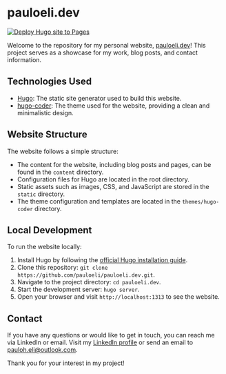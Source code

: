 # pauloeli.dev

[![Deploy Hugo site to Pages](https://github.com/pauloeli/pauloeli.dev/actions/workflows/hugo.yml/badge.svg)](https://github.com/pauloeli/pauloeli.dev/actions/workflows/hugo.yml)

Welcome to the repository for my personal website, [pauloeli.dev](https://pauloeli.dev)! This project serves as a
showcase for my work, blog posts, and contact information.

## Technologies Used

- [Hugo](https://gohugo.io/): The static site generator used to build this website.
- [hugo-coder](https://github.com/luizdepra/hugo-coder/): The theme used for the website, providing a clean and
  minimalistic design.

## Website Structure

The website follows a simple structure:

- The content for the website, including blog posts and pages, can be found in the `content` directory.
- Configuration files for Hugo are located in the root directory.
- Static assets such as images, CSS, and JavaScript are stored in the `static` directory.
- The theme configuration and templates are located in the `themes/hugo-coder` directory.

## Local Development

To run the website locally:

1. Install Hugo by following the [official Hugo installation guide](https://gohugo.io/getting-started/installing/).
2. Clone this repository: `git clone https://github.com/pauloeli/pauloeli.dev.git`.
3. Navigate to the project directory: `cd pauloeli.dev`.
4. Start the development server: `hugo server`.
5. Open your browser and visit `http://localhost:1313` to see the website.

## Contact

If you have any questions or would like to get in touch, you can reach me via LinkedIn or email. Visit
my [LinkedIn profile](https://www.linkedin.com/in/pauloheli/) or send an email
to [pauloh.eli@outlook.com](mailto:pauloh.eli@outlook.com).

Thank you for your interest in my project!
